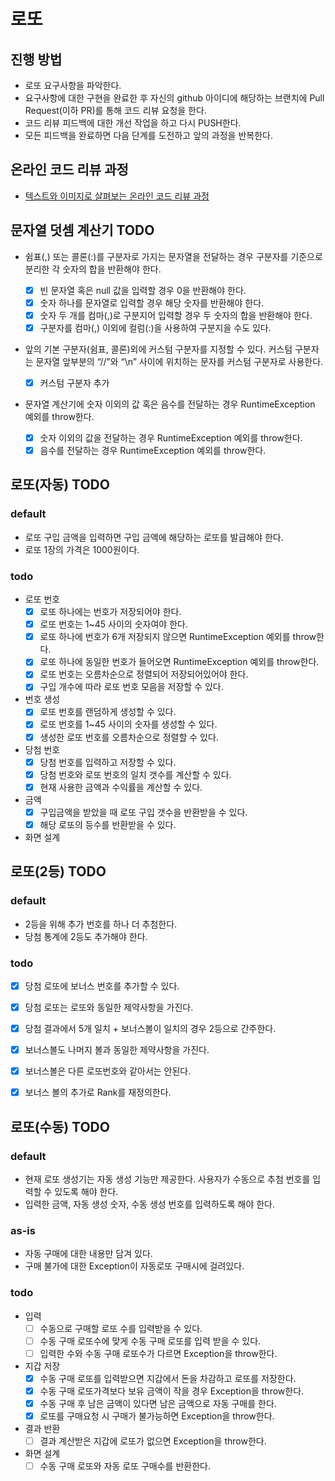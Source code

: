 # 로또
## 진행 방법
* 로또 요구사항을 파악한다.
* 요구사항에 대한 구현을 완료한 후 자신의 github 아이디에 해당하는 브랜치에 Pull Request(이하 PR)를 통해 코드 리뷰 요청을 한다.
* 코드 리뷰 피드백에 대한 개선 작업을 하고 다시 PUSH한다.
* 모든 피드백을 완료하면 다음 단계를 도전하고 앞의 과정을 반복한다.

## 온라인 코드 리뷰 과정
* [텍스트와 이미지로 살펴보는 온라인 코드 리뷰 과정](https://github.com/next-step/nextstep-docs/tree/master/codereview)

## 문자열 덧셈 계산기 TODO
- 쉼표(,) 또는 콜론(:)를 구분자로 가지는 문자열을 전달하는 경우 구분자를 기준으로 분리한 각 숫자의 합을 반환해야 한다.

  - [x] 빈 문자열 혹은 null 값을 입력할 경우 0을 반환해야 한다.
  - [x] 숫자 하나를 문자열로 입력할 경우 해당 숫자를 반환해야 한다.
  - [x] 숫자 두 개를 컴마(,)로 구분지어 입력할 경우 두 숫자의 합을 반환해야 한다.
  - [x] 구분자를 컴마(,) 이외에 컬럼(:)을 사용하여 구분지을 수도 있다.

- 앞의 기본 구분자(쉼표, 콜론)외에 커스텀 구분자를 지정할 수 있다. 커스텀 구분자는 문자열 앞부분의 “//”와 “\n” 사이에 위치하는 문자를 커스텀 구분자로 사용한다.

  - [x] 커스텀 구분자 추가

- 문자열 계산기에 숫자 이외의 값 혹은 음수를 전달하는 경우 RuntimeException 예외를 throw한다.

  - [x] 숫자 이외의 값을 전달하는 경우 RuntimeException 예외를 throw한다.
  - [x] 음수를 전달하는 경우 RuntimeException 예외를 throw한다.

## 로또(자동) TODO
### default
- 로또 구입 금액을 입력하면 구입 금액에 해당하는 로또를 발급해야 한다.
- 로또 1장의 가격은 1000원이다.

### todo
- 로또 번호
  - [x] 로또 하나에는 번호가 저장되어야 한다.
  - [x] 로또 번호는 1~45 사이의 숫자여야 한다.
  - [x] 로또 하나에 번호가 6개 저장되지 않으면 RuntimeException 예외를 throw한다.
  - [x] 로또 하나에 동일한 번호가 들어오면 RuntimeException 예외를 throw한다.
  - [x] 로또 번호는 오름차순으로 정렬되어 저장되어있어야 한다.
  - [x] 구입 개수에 따라 로또 번호 모음을 저장할 수 있다.

- 번호 생성
  - [x] 로또 번호를 랜덤하게 생성할 수 있다.
  - [x] 로또 번호를 1~45 사이의 숫자를 생성할 수 있다. 
  - [x] 생성한 로또 번호를 오름차순으로 정렬할 수 있다.

- 당첨 번호
  - [x] 당첨 번호를 입력하고 저장할 수 있다.
  - [x] 당첨 번호와 로또 번호의 일치 갯수를 계산할 수 있다.
  - [x] 현재 사용한 금액과 수익률을 계산할 수 있다.

- 금액
  - [x] 구입금액을 받았을 때 로또 구입 갯수을 반환받을 수 있다.
  - [x] 해당 로또의 등수를 반환받을 수 있다.

- 화면 설계

## 로또(2등) TODO
### default
- 2등을 위해 추가 번호를 하나 더 추첨한다.
- 당첨 통계에 2등도 추가해야 한다.

### todo

- [x] 당첨 로또에 보너스 번호를 추가할 수 있다.
- [x] 당첨 로또는 로또와 동일한 제약사항을 가진다.

- [x] 당첨 결과에서 5개 일치 + 보너스볼이 일치의 경우 2등으로 간주한다.
- [x] 보너스볼도 나머지 볼과 동일한 제약사항을 가진다.
- [x] 보너스볼은 다른 로또번호와 같아서는 안된다.

- [x] 보너스 볼의 추가로 Rank를 재정의한다.

## 로또(수동) TODO
### default
- 현재 로또 생성기는 자동 생성 기능만 제공한다. 사용자가 수동으로 추첨 번호를 입력할 수 있도록 해야 한다.
- 입력한 금액, 자동 생성 숫자, 수동 생성 번호를 입력하도록 해야 한다.

### as-is

- 자동 구매에 대한 내용만 담겨 있다.
- 구매 불가에 대한 Exception이 자동로또 구매시에 걸려있다.

### todo

- 입력
  - [ ] 수동으로 구매할 로또 수를 입력받을 수 있다.
  - [ ] 수동 구매 로또수에 맞게 수동 구매 로또를 입력 받을 수 있다.
  - [ ] 입력한 수와 수동 구매 로또수가 다르면 Exception을 throw한다.
- 지갑 저장
  - [x] 수동 구매 로또를 입력받으면 지갑에서 돈을 차감하고 로또를 저장한다.
  - [x] 수동 구매 로또가격보다 보유 금액이 작을 경우 Exception을 throw한다.
  - [x] 수동 구매 후 남은 금액이 있다면 남은 금액으로 자동 구매를 한다.
  - [x] 로또를 구매요청 시 구매가 불가능하면 Exception을 throw한다.
- 결과 반환
  - [ ] 결과 계산받은 지갑에 로또가 없으면 Exception을 throw한다.
- 화면 설계
  - [ ] 수동 구매 로또와 자동 로또 구매수를 반환한다.